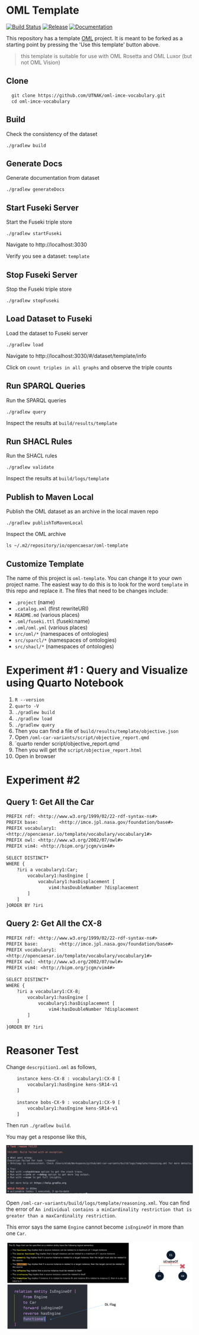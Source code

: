 # OML Template

[![Build Status](https://github.com/opencaesar/oml-template/actions/workflows/ci.yml/badge.svg)](https://github.com/opencaesar/oml-template/actions/workflows/ci.yml)
[![Release](https://img.shields.io/github/v/release/opencaesar/oml-template?label=Release)](https://github.com/opencaesar/oml-template/releases/latest)
[![Documentation](https://img.shields.io/badge/Documentation-HTML-orange)](https://www.opencaesar.io/oml-template/) 

This repository has a template [OML](https://github.com/opencaesar/oml) project. It is meant to be forked as a starting point by pressing the 'Use this template' button above.

> this template is suitable for use with OML Rosetta and OML Luxor (but not OML Vision)

## Clone
```
  git clone https://github.com/UTNAK/oml-imce-vocabulary.git
  cd oml-imce-vocabulary
```

## Build

Check the consistency of the dataset

```
./gradlew build
```

## Generate Docs

Generate documentation from dataset

```
./gradlew generateDocs
```

## Start Fuseki Server

Start the Fuseki triple store

```
./gradlew startFuseki
```

Navigate to http://localhost:3030

Verify you see a dataset: `template`

## Stop Fuseki Server

Stop the Fuseki triple store

```
./gradlew stopFuseki
```

## Load Dataset to Fuseki

Load the dataset to Fuseki server

```
./gradlew load
```

Navigate to http://localhost:3030/#/dataset/template/info

Click on `count triples in all graphs` and observe the triple counts

## Run SPARQL Queries

Run the SPARQL queries

```
./gradlew query
```

Inspect the results at `build/results/template`

## Run SHACL Rules
Run the SHACL rules

```
./gradlew validate
```

Inspect the results at `build/logs/template`

## Publish to Maven Local

Publish the OML dataset as an archive in the local maven repo

```
./gradlew publishToMavenLocal
```

Inspect the OML archive

```
ls ~/.m2/repository/io/opencaesar/oml-template
```

## Customize Template

The name of this project is `oml-template`. You can change it to your own project name. The easiest way to do this is to look for the word `template` in this repo and replace it. The files that need to be changes include:

- `.project` (name)
- `.catalog.xml` (first rewriteURI)
- `README.md` (various places)
- `.oml/fuseki.ttl` (fuseki:name)
- `.oml/oml.yml` (various places)
- `src/oml/*` (namespaces of ontologies)
- `src/sparcl/*` (namespaces of ontologies)
- `src/shacl/*` (namespaces of ontologies)


# Experiment #1 : Query and Visualize using Quarto Notebook

1. `R --version`
2. `quarto -V`
3. `./gradlew build`
4. `./gradlew load`
5. `./gradlew query`
6. Then you can find a file of `build/results/template/objective.json`
7. Open `/oml-car-variants/script/objective_report.qmd`
8. `quarto render script/objective_report.qmd
9. Then you will get the `script/objective_report.html`
10. Open in browser



# Experiment #2

## Query 1: Get All the Car

```sparql
PREFIX rdf: <http://www.w3.org/1999/02/22-rdf-syntax-ns#>
PREFIX base:        <http://imce.jpl.nasa.gov/foundation/base#>
PREFIX vocabulary1:        <http://opencaesar.io/template/vocabulary/vocabulary1#>
PREFIX owl: <http://www.w3.org/2002/07/owl#>
PREFIX vim4: <http://bipm.org/jcgm/vim4#>

SELECT DISTINCT*
WHERE {
	?iri a vocabulary1:Car;
  		vocabulary1:hasEngine [
      		vocabulary1:hasDisplacement [
        		vim4:hasDoubleNumber ?displacement
    	]
	]
}ORDER BY ?iri
```

## Query 2: Get All the CX-8

```sparql
PREFIX rdf: <http://www.w3.org/1999/02/22-rdf-syntax-ns#>
PREFIX base:        <http://imce.jpl.nasa.gov/foundation/base#>
PREFIX vocabulary1:        <http://opencaesar.io/template/vocabulary/vocabulary1#>
PREFIX owl: <http://www.w3.org/2002/07/owl#>
PREFIX vim4: <http://bipm.org/jcgm/vim4#>

SELECT DISTINCT*
WHERE {
	?iri a vocabulary1:CX-8;
  		vocabulary1:hasEngine [
      		vocabulary1:hasDisplacement [
        		vim4:hasDoubleNumber ?displacement
    	]
	]
}ORDER BY ?iri
```


# Reasoner Test

Change `descrpition1.oml` as follows,

```oml
	instance kens-CX-8 : vocabulary1:CX-8 [
		vocabulary1:hasEngine kens-SR14-v1
	]

	instance bobs-CX-9 : vocabulary1:CX-9 [
		vocabulary1:hasEngine kens-SR14-v1
	]
```

Then run `./gradlew build`.

You may get a response like this,

![1750484251853](image/README/1750484251853.png)

Open `/oml-car-variants/build/logs/template/reasoning.xml`.
You can find the error of `An individual contains a minCardinality restriction that is greater than a maxCardinality restriction`.

This error says the same `Engine` cannot become `isEngineOf` in more than one `Car`.

![1750484404481](image/README/1750484404481.png)